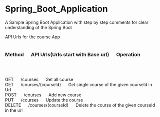 # Spring_Boot_Application
A  Sample Spring Boot Application with step by step comments for clear understanding of the Spring Boot


 API Urls for the course App  <br><br>
<p>
  <h3>Method   &nbsp;&nbsp;&nbsp;&nbsp;     API Urls(Urls start with Base url) &nbsp;&nbsp;&nbsp;&nbsp;      Operation</h3> <br><br>

   GET     &nbsp;&nbsp;&nbsp;&nbsp;           /courses                    &nbsp;&nbsp;&nbsp;&nbsp;      Get all course  <br>
   GET     &nbsp;&nbsp;&nbsp;&nbsp;           /courses/{courseId}         &nbsp;&nbsp;&nbsp;&nbsp;      Get single course of the given courseId in Url  <br>
   POST    &nbsp;&nbsp;&nbsp;&nbsp;           /courses                    &nbsp;&nbsp;&nbsp;&nbsp;      Add new course  <br>
   PUT     &nbsp;&nbsp;&nbsp;&nbsp;           /courses                    &nbsp;&nbsp;&nbsp;&nbsp;      Update the course  <br>
  DELETE   &nbsp;&nbsp;&nbsp;&nbsp;           /courses/{courseId}         &nbsp;&nbsp;&nbsp;&nbsp;      Delete the course of the given courseId in the url  <br>
<p>
